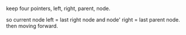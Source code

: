 keep four pointers, left, right, parent, node.

so current node left = last right node and node' right = last parent node. then moving forward.